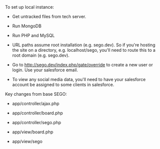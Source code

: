 To set up local instance:

- Get untracked files from tech server.

- Run MongoDB

- Run PHP and MySQL

- URL paths assume root installation (e.g. sego.dev). So if you're hosting the site on a directory, e.g. localhost/sego, you'll need to route this to a root domain (e.g. sego.dev).

- Go to http://sego.dev/index.php/gate/override to create a new user or login. Use your salesforce email.

- To view any social media data, you'll need to have your salesforce account be assigned to some clients in salesforce.

Key changes from base SEGO:

- app/controller/ajax.php

- app/controller/board.php

- app/controller/sego.php

- app/view/board.php

- app/view/sego
